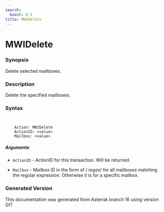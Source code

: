 ```yaml
---
search:
  boost: 0.5
title: MWIDelete
---
```


# MWIDelete

### Synopsis

Delete selected mailboxes.

### Description

Delete the specified mailboxes.<br>


### Syntax


```


    Action: MWIDelete
    ActionID: <value>
    Mailbox: <value>

```
##### Arguments


* `ActionID` - ActionID for this transaction. Will be returned.<br>

* `Mailbox` - Mailbox ID in the form of / _regex_/ for all mailboxes matching the regular expression. Otherwise it is for a specific mailbox.<br>


### Generated Version

This documentation was generated from Asterisk branch 16 using version GIT 